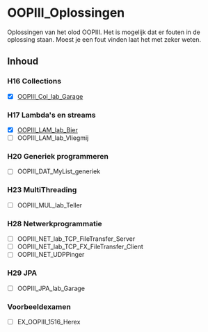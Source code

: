 # OOPIII_Oplossingen

Oplossingen van het olod OOPIII.
Het is mogelijk dat er fouten in de oplossing staan. Moest je een fout vinden laat het met zeker weten.

## Inhoud

### H16 Collections

- [x] [OOPIII_Col_lab_Garage](/OOPIII_COL_lab_Garage_start)

### H17 Lambda's en streams

- [x] [OOPIII_LAM_lab_Bier](OOPIII_LAM_lab_Bier_start)
- [ ] OOPIII_LAM_lab_Vliegmij

### H20 Generiek programmeren

- [ ] OOPIII_DAT_MyList_generiek

### H23 MultiThreading

- [ ] OOPIII_MUL_lab_Teller

### H28 Netwerkprogrammatie

- [ ] OOPIII_NET_lab_TCP_FileTransfer_Server
- [ ] OOPIII_NET_lab_TCP_FX_FileTransfer_Client
- [ ] OOPIII_NET_UDPPinger

### H29 JPA

- [ ] OOPIII_JPA_lab_Garage

### Voorbeeldexamen

- [ ] EX_OOPIII_1516_Herex
